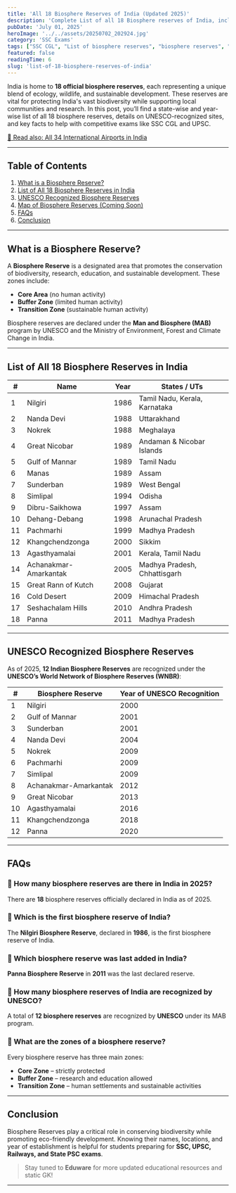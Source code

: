 ```yaml
---
title: 'All 18 Biosphere Reserves of India (Updated 2025)'
description: 'Complete List of all 18 Biosphere reserves of India, including their States.'
pubDate: 'July 01, 2025'
heroImage: '../../assets/20250702_202924.jpg'
category: 'SSC Exams'
tags: ["SSC CGL", "List of biosphere reserves", "biosphere reserves", "18 biosphere reserves"]
featured: false
readingTime: 6
slug: 'list-of-18-biosphere-reserves-of-india'
---
```


India is home to **18 official biosphere reserves**, each representing a unique blend of ecology, wildlife, and sustainable development. These reserves are vital for protecting India's vast biodiversity while supporting local communities and research. In this post, you’ll find a state-wise and year-wise list of all 18 biosphere reserves, details on UNESCO-recognized sites, and key facts to help with competitive exams like SSC CGL and UPSC.

[📘 Read also: All 34 International Airports in India](https://eduware.vercel.app/blog/all-34-international-airports-in-india/)

---

## Table of Contents

1. [What is a Biosphere Reserve?](#what-is-a-biosphere-reserve)
2. [List of All 18 Biosphere Reserves in India](#list-of-all-18-biosphere-reserves-in-india)
3. [UNESCO Recognized Biosphere Reserves](#unesco-recognized-biosphere-reserves)
4. [Map of Biosphere Reserves (Coming Soon)](#)
5. [FAQs](#faqs)
6. [Conclusion](#conclusion)

---

## What is a Biosphere Reserve?

A **Biosphere Reserve** is a designated area that promotes the conservation of biodiversity, research, education, and sustainable development. These zones include:

- **Core Area** (no human activity)
- **Buffer Zone** (limited human activity)
- **Transition Zone** (sustainable human activity)

Biosphere reserves are declared under the **Man and Biosphere (MAB)** program by UNESCO and the Ministry of Environment, Forest and Climate Change in India.

---

## List of All 18 Biosphere Reserves in India

| #  | Name                           | Year | States / UTs                        |
|----|--------------------------------|------|-------------------------------------|
| 1  | Nilgiri                        | 1986 | Tamil Nadu, Kerala, Karnataka       |
| 2  | Nanda Devi                     | 1988 | Uttarakhand                         |
| 3  | Nokrek                         | 1988 | Meghalaya                           |
| 4  | Great Nicobar                  | 1989 | Andaman & Nicobar Islands           |
| 5  | Gulf of Mannar                 | 1989 | Tamil Nadu                          |
| 6  | Manas                          | 1989 | Assam                               |
| 7  | Sunderban                      | 1989 | West Bengal                         |
| 8  | Simlipal                       | 1994 | Odisha                              |
| 9  | Dibru-Saikhowa                 | 1997 | Assam                               |
| 10 | Dehang-Debang                  | 1998 | Arunachal Pradesh                   |
| 11 | Pachmarhi                      | 1999 | Madhya Pradesh                      |
| 12 | Khangchendzonga                | 2000 | Sikkim                              |
| 13 | Agasthyamalai                  | 2001 | Kerala, Tamil Nadu                  |
| 14 | Achanakmar-Amarkantak          | 2005 | Madhya Pradesh, Chhattisgarh        |
| 15 | Great Rann of Kutch            | 2008 | Gujarat                             |
| 16 | Cold Desert                    | 2009 | Himachal Pradesh                    |
| 17 | Seshachalam Hills              | 2010 | Andhra Pradesh                      |
| 18 | Panna                          | 2011 | Madhya Pradesh                      |

---

## UNESCO Recognized Biosphere Reserves

As of 2025, **12 Indian Biosphere Reserves** are recognized under the **UNESCO’s World Network of Biosphere Reserves (WNBR)**:

| #  | Biosphere Reserve     | Year of UNESCO Recognition |
|----|------------------------|-----------------------------|
| 1  | Nilgiri                | 2000                        |
| 2  | Gulf of Mannar         | 2001                        |
| 3  | Sunderban              | 2001                        |
| 4  | Nanda Devi             | 2004                        |
| 5  | Nokrek                 | 2009                        |
| 6  | Pachmarhi              | 2009                        |
| 7  | Simlipal               | 2009                        |
| 8  | Achanakmar-Amarkantak  | 2012                        |
| 9  | Great Nicobar          | 2013                        |
| 10 | Agasthyamalai          | 2016                        |
| 11 | Khangchendzonga        | 2018                        |
| 12 | Panna                  | 2020                        |

---

## FAQs

### 🔹 How many biosphere reserves are there in India in 2025?

There are **18** biosphere reserves officially declared in India as of 2025.

### 🔹 Which is the first biosphere reserve of India?

The **Nilgiri Biosphere Reserve**, declared in **1986**, is the first biosphere reserve of India.

### 🔹 Which biosphere reserve was last added in India?

**Panna Biosphere Reserve** in **2011** was the last declared reserve.

### 🔹 How many biosphere reserves of India are recognized by UNESCO?

A total of **12 biosphere reserves** are recognized by **UNESCO** under its MAB program.

### 🔹 What are the zones of a biosphere reserve?

Every biosphere reserve has three main zones:
- **Core Zone** – strictly protected
- **Buffer Zone** – research and education allowed
- **Transition Zone** – human settlements and sustainable activities

---

## Conclusion

Biosphere Reserves play a critical role in conserving biodiversity while promoting eco-friendly development. Knowing their names, locations, and year of establishment is helpful for students preparing for **SSC, UPSC, Railways, and State PSC exams**.

> Stay tuned to **Eduware** for more updated educational resources and static GK!

---
